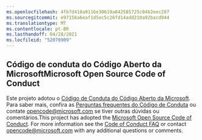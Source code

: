```yaml
---
ms.openlocfilehash: 4fb7d410a9116e30619a842585725c04b2eec287
ms.sourcegitcommit: e97156a6eaf1d5ec5c26fd14add210a92bacd944
ms.translationtype: MT
ms.contentlocale: pt-BR
ms.lasthandoff: 04/28/2021
ms.locfileid: "52070909"
---
```

## <a name="microsoft-open-source-code-of-conduct"></a><span data-ttu-id="25c18-101">Código de conduta do Código Aberto da Microsoft</span><span class="sxs-lookup"><span data-stu-id="25c18-101">Microsoft Open Source Code of Conduct</span></span>
<span data-ttu-id="25c18-p101">Este projeto adotou o [Código de Conduta do Código Aberto da Microsoft](https://opensource.microsoft.com/codeofconduct/). Para saber mais, confira as [Perguntas frequentes do Código de Conduta](https://opensource.microsoft.com/codeofconduct/faq/) ou contate [opencode@microsoft.com](mailto:opencode@microsoft.com) se tiver outras dúvidas ou comentários.</span><span class="sxs-lookup"><span data-stu-id="25c18-p101">This project has adopted the [Microsoft Open Source Code of Conduct](https://opensource.microsoft.com/codeofconduct/). For more information see the [Code of Conduct FAQ](https://opensource.microsoft.com/codeofconduct/faq/) or contact [opencode@microsoft.com](mailto:opencode@microsoft.com) with any additional questions or comments.</span></span>